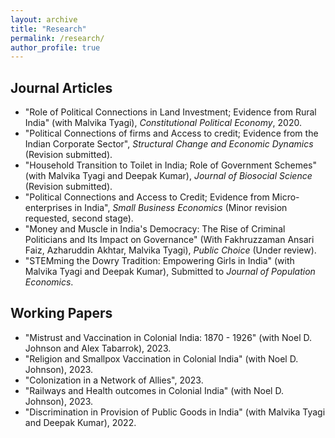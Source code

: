 ```yaml
---
layout: archive
title: "Research"
permalink: /research/
author_profile: true
---
```


## Journal Articles
- "Role of Political Connections in Land Investment; Evidence from Rural India" (with Malvika Tyagi), *Constitutional Political Economy*, 2020.
- "Political Connections of firms and Access to credit; Evidence from the Indian Corporate Sector", *Structural Change and Economic Dynamics* (Revision submitted).
- "Household Transition to Toilet in India; Role of Government Schemes" (with Malvika Tyagi and Deepak Kumar), *Journal of Biosocial Science* (Revision submitted).
- "Political Connections and Access to Credit; Evidence from Micro-enterprises in India", *Small Business Economics* (Minor revision requested, second stage).
- "Money and Muscle in India's Democracy: The Rise of Criminal Politicians and Its Impact on Governance" (With Fakhruzzaman Ansari Faiz, Azharuddin Akhtar, Malvika Tyagi), *Public Choice* (Under review).
- "STEMming the Dowry Tradition: Empowering Girls in India" (with Malvika Tyagi and Deepak Kumar), Submitted to *Journal of Population Economics*.

## Working Papers
- "Mistrust and Vaccination in Colonial India: 1870 - 1926" (with Noel D. Johnson and Alex Tabarrok), 2023.
- "Religion and Smallpox Vaccination in Colonial India" (with Noel D. Johnson), 2023.
- "Colonization in a Network of Allies", 2023.
- "Railways and Health outcomes in Colonial India" (with Noel D. Johnson), 2023.
- "Discrimination in Provision of Public Goods in India" (with Malvika Tyagi and Deepak Kumar), 2022.
